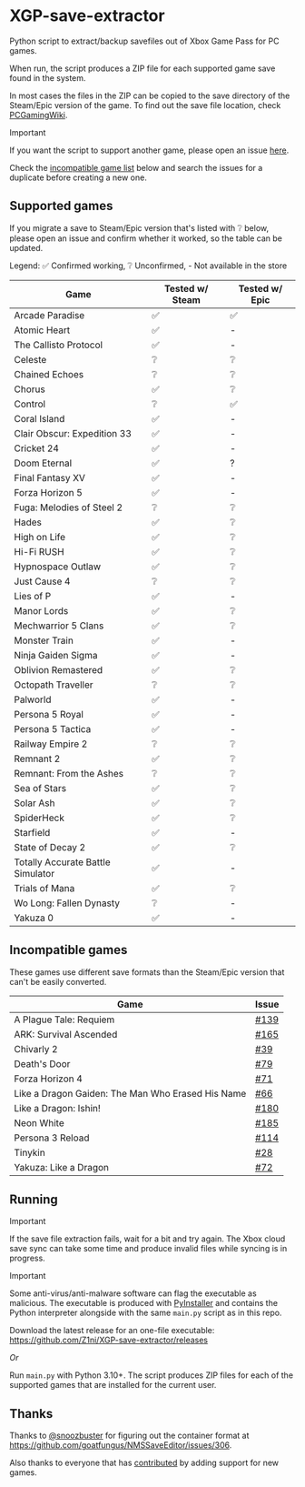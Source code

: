 # XGP-save-extractor
Python script to extract/backup savefiles out of Xbox Game Pass for PC games.

When run, the script produces a ZIP file for each supported game save found in the system.

In most cases the files in the ZIP can be copied to the save directory of the Steam/Epic version of the game. To find out the save file location, check [PCGamingWiki](https://www.pcgamingwiki.com/).

> [!IMPORTANT]
> If you want the script to support another game, please open an issue [here](https://github.com/Z1ni/XGP-save-extractor/issues/new/choose).
>
> Check the [incompatible game list](#incompatible-games) below and search the issues for a duplicate before creating a new one.

## Supported games
If you migrate a save to Steam/Epic version that's listed with ❔ below, please open an issue and confirm whether it worked, so the table can be updated.

Legend: ✅ Confirmed working, ❔ Unconfirmed, - Not available in the store

| Game | Tested w/ Steam | Tested w/ Epic |
|-|-|-|
| Arcade Paradise | ✅ | ✅ |
| Atomic Heart | ✅ | - |
| The Callisto Protocol | ✅ | - |
| Celeste | ❔ | ❔ |
| Chained Echoes | ❔ | ❔ |
| Chorus | ✅ | ❔ |
| Control | ❔ | ✅ |
| Coral Island | ✅ | - |
| Clair Obscur: Expedition 33 | ✅ | - |
| Cricket 24 | ✅ | - |
| Doom Eternal | ✅ | ? |
| Final Fantasy XV | ✅ | - |
| Forza Horizon 5 | ✅ | - |
| Fuga: Melodies of Steel 2 | ❔ | ❔ |
| Hades | ✅ | ❔ |
| High on Life | ✅ | ❔ |
| Hi-Fi RUSH | ✅ | ❔ |
| Hypnospace Outlaw | ✅ | ❔ |
| Just Cause 4 | ❔ | ❔ |
| Lies of P | ✅ | - |
| Manor Lords | ✅ | ❔ |
| Mechwarrior 5 Clans | ✅ | ❔ |
| Monster Train | ✅ | - |
| Ninja Gaiden Sigma | ✅ | - |
| Oblivion Remastered | ✅ | ❔ |
| Octopath Traveller | ❔ | ❔ |
| Palworld | ✅ | - |
| Persona 5 Royal | ✅ | - |
| Persona 5 Tactica | ✅ | - |
| Railway Empire 2 | ❔ | ❔ |
| Remnant 2 | ✅ | ❔ |
| Remnant: From the Ashes | ❔ | ❔ |
| Sea of Stars | ✅ | ❔ |
| Solar Ash | ✅ | ❔ |
| SpiderHeck | ✅ | ❔ |
| Starfield | ✅ | - |
| State of Decay 2 | ✅ | ❔ |
| Totally Accurate Battle Simulator | ✅ | - |
| Trials of Mana | ✅ | ❔ |
| Wo Long: Fallen Dynasty | ❔ | - |
| Yakuza 0 | ✅ | - |

## Incompatible games
These games use different save formats than the Steam/Epic version that can't be easily converted.

| Game | Issue |
|-|-|
| A Plague Tale: Requiem | [#139](https://github.com/Z1ni/XGP-save-extractor/issues/139) |
| ARK: Survival Ascended | [#165](https://github.com/Z1ni/XGP-save-extractor/issues/165) |
| Chivarly 2 | [#39](https://github.com/Z1ni/XGP-save-extractor/issues/39) |
| Death's Door | [#79](https://github.com/Z1ni/XGP-save-extractor/issues/79) |
| Forza Horizon 4 | [#71](https://github.com/Z1ni/XGP-save-extractor/issues/71) |
| Like a Dragon Gaiden: The Man Who Erased His Name | [#66](https://github.com/Z1ni/XGP-save-extractor/issues/66) |
| Like a Dragon: Ishin! | [#180](https://github.com/Z1ni/XGP-save-extractor/issues/180) |
| Neon White | [#185](https://github.com/Z1ni/XGP-save-extractor/issues/185) |
| Persona 3 Reload | [#114](https://github.com/Z1ni/XGP-save-extractor/issues/114) |
| Tinykin | [#28](https://github.com/Z1ni/XGP-save-extractor/issues/28) |
| Yakuza: Like a Dragon | [#72](https://github.com/Z1ni/XGP-save-extractor/issues/72) |

## Running
> [!IMPORTANT]
> If the save file extraction fails, wait for a bit and try again. The Xbox cloud save sync can take some time and produce invalid files while syncing is in progress.

> [!IMPORTANT]
> Some anti-virus/anti-malware software can flag the executable as malicious. The executable is produced with [PyInstaller](https://pyinstaller.org/) and contains the Python interpreter alongside with the same `main.py` script as in this repo.

Download the latest release for an one-file executable: https://github.com/Z1ni/XGP-save-extractor/releases

*Or*

Run `main.py` with Python 3.10+. The script produces ZIP files for each of the supported games that are installed for the current user.

## Thanks
Thanks to [@snoozbuster](https://github.com/snoozbuster) for figuring out the container format at https://github.com/goatfungus/NMSSaveEditor/issues/306.

Also thanks to everyone that has [contributed](https://github.com/Z1ni/XGP-save-extractor/graphs/contributors) by adding support for new games.
